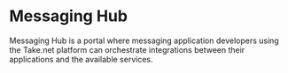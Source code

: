 # Messaging Hub

Messaging Hub is a portal where messaging application developers using the Take.net platform can orchestrate integrations between their applications and the available services.